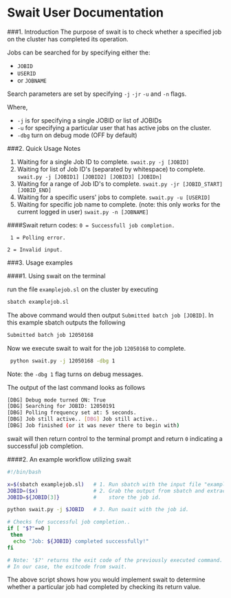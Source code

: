 Swait User Documentation 
====================== 
###1. Introduction 
The purpose of swait is to check whether a specified job on the cluster has completed its operation. 

Jobs can be searched for by specifying either the: 
* `JOBID`
*   `USERID`
*   or `JOBNAME` 

Search parameters are set by specifying `-j` `-jr` `-u` and `-n` flags. 

Where,
 * `-j` is for specifying a single JOBID or list of JOBIDs 
 * `-u` for specifying a particular user that has active jobs on the cluster. 
 * `-dbg` turn on debug mode (OFF by default)

###2. Quick Usage Notes 

1. Waiting for a single Job ID to complete. `swait.py -j [JOBID]` 
2. Waiting for list of Job ID's (separated by whitespace) to complete. `swait.py -j [JOBID1] [JOBID2] [JOBID3] [JOBIDn]` 
3. Waiting for a range of Job ID's to complete. `swait.py -jr [JOBID_START] [JOBID_END]`
4. Waiting for a specific users' jobs to complete. `swait.py -u [USERID]` 
5. Waiting for specific job name to complete. (note: this only works for the current logged in user) `swait.py -n [JOBNAME]` 

####Swait return codes: 
`0 = Successfull job completion.`

` 1 = Polling error.` 

`2 = Invalid input.` 

###3. Usage examples

####1. Using swait on the terminal
 
 run the file `examplejob.sl` on the cluster by executing 
```bash
sbatch examplejob.sl
```
The above command would then output `Submitted batch job [JOBID]`. In this example sbatch outputs the following 
```bash
Submitted batch job 12050168
```
Now we execute swait to wait for the job `12050168` to complete.
```bash
 python swait.py -j 12050168 -dbg 1 
```
Note: the `-dbg 1` flag turns on debug messages. 

The output of the last command looks as follows 
```bash
[DBG] Debug mode turned ON: True 
[DBG] Searching for JOBID: 12050191 
[DBG] Polling frequency set at: 5 seconds. 
[DBG] Job still active.. [DBG] Job still active.. 
[DBG] Job finished (or it was never there to begin with) 
```
swait will then return control to the terminal prompt and return `0` indicating a successful job completion. 

####2. An example workflow utilizing swait 

```bash
#!/bin/bash

x=$(sbatch examplejob.sl)   # 1. Run sbatch with the input file "examplejob.sl".
JOBID=($x)                  # 2. Grab the output from sbatch and extract and
JOBID=${JOBID[3]}           #    store the job id.

python swait.py -j $JOBID   # 3. Run swait with the job id.

# Checks for successful job completion..
if [ "$?"==0 ]
 then
  echo "Job: ${JOBID} completed successfully!"
fi

# Note: '$?' returns the exit code of the previously executed command.
# In our case, the exitcode from swait.
```

The above script shows how you would implement swait to determine whether a particular job had completed by checking its return value.



